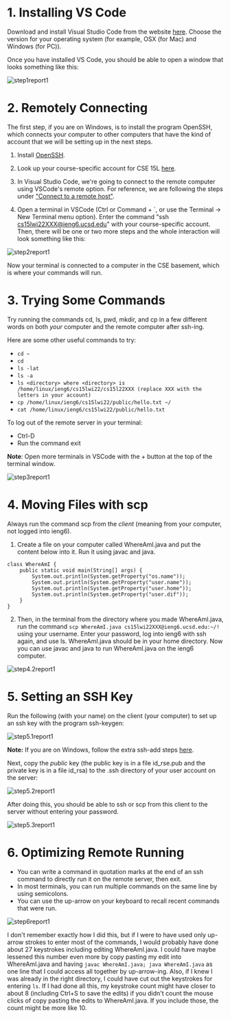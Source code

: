 # 1. Installing VS Code
Download and install Visual Studio Code from the website [here](https://code.visualstudio.com/).
Choose the version for your operating system (for example, OSX (for Mac) and Windows (for PC)).

Once you have installed VS Code, you should be able to open a window that looks something like this:

![step1report1](step1report1.png)

# 2. Remotely Connecting
The first step, if you are on Windows, is to install the program OpenSSH, which connects your computer to other computers that have the kind of account that we will be setting up in the next steps.

1. Install [OpenSSH](https://docs.microsoft.com/en-us/windows-server/administration/openssh/openssh_install_firstuse).

2. Look up your course-specific account for CSE 15L [here](https://sdacs.ucsd.edu/~icc/index.php).

3. In Visual Studio Code, we're going to connect to the remote computer using VSCode's remote option. For reference, we are following the steps under ["Connect to a remote host"](https://code.visualstudio.com/docs/remote/ssh#_connect-to-a-remote-host). 

4. Open a terminal in VSCode (Ctrl or Command + `, or use the Terminal -> New Terminal menu option). Enter the command "ssh cs15lwi22XXX@ieng6.ucsd.edu" with your course-specific account. Then, there will be one or two more steps and the whole interaction will look something like this:

![step2report1](step2report1.png)

Now your terminal is connected to a computer in the CSE basement, which is where your commands will run.

# 3. Trying Some Commands

Try running the commands cd, ls, pwd, mkdir, and cp in a few different words on both *your* computer and the remote computer after ssh-ing.

Here are some other useful commands to try:
* `cd ~`
* `cd`
* `ls -lat`
* `ls -a`
* ```ls <directory> where <directory> is /home/linux/ieng6/cs15lwi22/cs15l22XXX (replace XXX with the letters in your account)```
* `cp /home/linux/ieng6/cs15lwi22/public/hello.txt ~/`
* `cat /home/linux/ieng6/cs15lwi22/public/hello.txt`

To log out of the remote server in your terminal:
* Ctrl-D
* Run the command exit

**Note**: Open more terminals in VSCode with the + button at the top of the terminal window.

![step3report1](step3report1.png)

# 4. Moving Files with scp

Always run the command scp from the *client* (meaning from your computer, not logged into ieng6). 

1. Create a file on your computer called WhereAmI.java and put the content below into it. Run it using javac and java. 

```
class WhereAmI {
    public static void main(String[] args) {
        System.out.println(System.getProperty("os.name"));
        System.out.println(System.getProperty("user.name"));
        System.out.println(System.getProperty("user.home"));
        System.out.println(System.getProperty("user.dif"));
    }
}
```

2. Then, in the terminal from the directory where you made WhereAmI.java, run the command `scp WhereAmI.java cs15lwi22XXX@ieng6.ucsd.edu:~/!`
 using your username. Enter your password, log into ieng6 with ssh again, and use ls. WhereAmI.java should be in your home directory. Now you can use javac and java to run WhereAmI.java on the ieng6 computer.

 ![step4.2report1](step4.2report1.png)

# 5. Setting an SSH Key

Run the following (with your name) on the client (your computer) to set up an ssh key with the program ssh-keygen:

![step5.1report1](step5.1report1.png)

**Note:** If you are on Windows, follow the extra ssh-add steps [here](https://docs.microsoft.com/en-us/windows-server/administration/openssh/openssh_keymanagement#user-key-generation).

Next, copy the *public* key (the public key is in a file id_rse.pub and the private key is in a file id_rsa) to the .ssh directory of your user account on the server:

![step5.2report1](step5.2report1.png)

After doing this, you should be able to ssh or scp from this client to the server without entering your password.

![step5.3report1](step5.3report1.png)

# 6. Optimizing Remote Running

* You can write a command in quotation marks at the end of an ssh command to directly run it on the remote server, then exit. 
* In most terminals, you can run multiple commands on the same line by using semicolons.
* You can use the up-arrow on your keyboard to recall recent commands that were run.

![step6report1](step6report1.png)

I don't remember exactly how I did this, but if I were to have used only up-arrow strokes to enter most of the commands, I would probably have done about 27 keystrokes including editing WhereAmI.java. I could have maybe lessened this number even more by copy pasting my edit into WhereAmI.java and having ```javac WhereAmI.java; java WhereAmI.java``` as one line that I could access all together by up-arrow-ing. Also, if I knew I was already in the right directory, I could have cut out the keystrokes for entering ```ls```. If I had done all this, my keystroke count might have closer to about 8 (including Ctrl+S to save the edits) if you didn't count the mouse clicks of copy pasting the edits to WhereAmI.java. If you include those, the count might be more like 10. 





